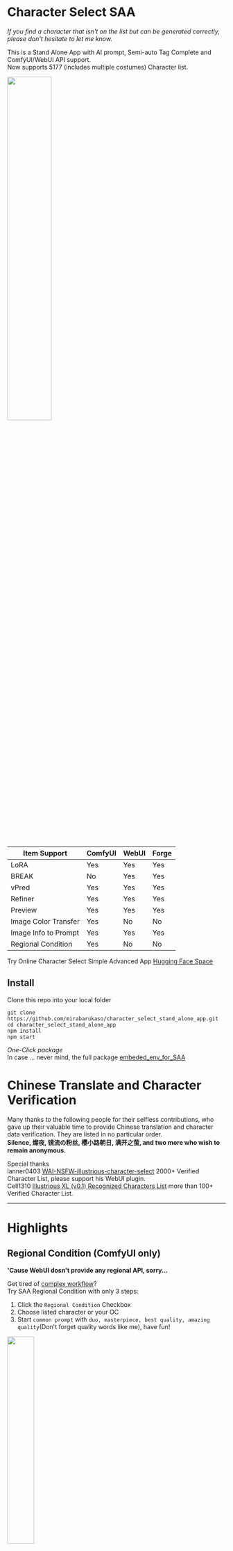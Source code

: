 # Character Select SAA
*If you find a character that isn't on the list but can be generated correctly, please don't hesitate to let me know.*    

This is a Stand Alone App with AI prompt, Semi-auto Tag Complete and ComfyUI/WebUI API support.    
Now supports 5177 (includes multiple costumes) Character list.   

<img src="https://github.com/mirabarukaso/character_select_stand_alone_app/blob/main/examples/overall01.png" width=45% height=45%>   

| Item Support | ComfyUI| WebUI | Forge|
| --- | --- | --- | --- |
| LoRA | Yes | Yes | Yes |
| BREAK | No | Yes | Yes |
| vPred | Yes | Yes | Yes |
| Refiner | Yes | Yes | Yes |
| Preview | Yes | Yes | Yes |
| Image Color Transfer | Yes | No | No |
| Image Info to Prompt | Yes | Yes | Yes |
| Regional Condition | Yes | No | No |

Try Online Character Select Simple Advanced App [Hugging Face Space](https://huggingface.co/spaces/flagrantia/character_select_saa)    

## Install
Clone this repo into your local folder     
```
git clone https://github.com/mirabarukaso/character_select_stand_alone_app.git
cd character_select_stand_alone_app
npm install
npm start
```

*One-Click package*    
In case ... never mind, the full package [embeded_env_for_SAA](https://huggingface.co/datasets/flagrantia/character_select_stand_alone_app/resolve/main/embeded_env_for_SAA.zip)

# Chinese Translate and Character Verification       
Many thanks to the following people for their selfless contributions, who gave up their valuable time to provide Chinese translation and character data verification. They are listed in no particular order.   
**Silence, 燦夜, 镜流の粉丝, 樱小路朝日, 满开之萤, and two more who wish to remain anonymous.**   

Special thanks    
lanner0403 [WAI-NSFW-illustrious-character-select](https://github.com/lanner0403/WAI-NSFW-illustrious-character-select) 2000+  Verified Character List, please support his WebUI plugin.   
Cell1310  [Illustrious XL (v0.1) Recognized Characters List](https://civitai.com/articles/10242/illustrious-xl-v01-recognized-characters-list) more than 100+ Verified Character List.     
     
------
# Highlights
## Regional Condition (ComfyUI only)
**'Cause WebUI dosn't provide any regional API, sorry...**  

Get tired of [complex workflow](https://github.com/mirabarukaso/ComfyUI_Mira/issues/12#issuecomment-2727190727)?      
Try SAA Regional Condition with only 3 steps:     
1. Click the `Regional Condition` Checkbox     
2. Choose listed character or your OC      
3. Start `common prompt` with `duo, masterpiece, best quality, amazing quality`(Don't forget quality words like me), have fun!     

<img src="https://github.com/mirabarukaso/character_select_stand_alone_app/blob/main/examples/regionalCondition.png" width=35% height=35%>   

## LoRA Slot 
WebUI supports it's default LoRA prompt style `<lora:xxxxx:1.0>`.    
ComfyUI supports more detailed configuration of LoRA, for more information please refer to [LoRA from Text](https://github.com/mirabarukaso/ComfyUI_Mira#lora).    
Also support check LoRA info by click the 'i' button in LoRA Slot. And, if there's a same named PNG file with LoRA, the image will show in LoRA info page.       

**To use LoRA in ComfyUI API, you need update your ComfyUI_Mira node to at least 0.4.9.2**   
<img src="https://github.com/mirabarukaso/character_select_stand_alone_app/blob/main/examples/loraSlot.png" width=45% height=45%>   

## Semi-Auto Tag Complete
Tags credits from [a1111-sd-webui-tagcomplete](https://github.com/DominikDoom/a1111-sd-webui-tagcomplete/blob/main/tags/danbooru_e621_merged.csv)    

Entering the `first few characters` will automatically search for matching tags, starting with `*` will search for tags with a specific ending, and `*tag*` will search for tags that match in the middle.    
Use `mouse` to select the prompt word, but you can also use the `keyboard up and down` with `Enter` or `Tab` to select, press `Esc` to close the prompt box.     
`ctrl + up` and `ctrl + down` arrow to adjust the weight of the current tag, or adjust multiple tags by selecting a fragment, the usage is similar to comfyui and webui, but some details of the logic may be different.    

<img src="https://github.com/mirabarukaso/character_select_stand_alone_app/blob/main/examples/tagAutoComplete.png" width=45% height=45%>   

## Image info
Just drag your image into SAA window, only support PNG for now.     
Works both for WebUI and ComfyUI(with image save node).      
Double click the image to close.     
The `Send` button will override `Common Prompt`, `Negative Prompt`, `Width & Height`, `CFG`, `Setp` and `Seed`.    
LoRA in `Common Prompt` also works if you have the same one. If you don't like LoRA in prompts, try `Send LoRA to Slot`.      

<img src="https://github.com/mirabarukaso/character_select_stand_alone_app/blob/main/examples/imageInfo.png" width=45% height=45%>   

## Realtime Character preview and Search
The Character List supports keywords search in both Chinese and English.      

<img src="https://github.com/mirabarukaso/character_select_stand_alone_app/blob/main/examples/characterPreview.png" width=45% height=45%>

## Right Click Menu
I just noticed that the electron app doesn't have a right-click menu, so I made one.     

**Spell Check (English)**    
Right-click on a word that has a spell check error (a wavy line drawn at the bottom) to see a hint for the corresponding word.     
<img src="https://github.com/mirabarukaso/character_select_stand_alone_app/blob/main/examples/spellCheck.png" width=45% height=45%>

**AI prompt generate test**     
Right click on `AI prompt` to get AI promot without generate.     
Once got result from Remote/Local AI, an information overlay will show in screen, switch AI rule to `Last` to keep  the result in later generate.    
<img src="https://github.com/mirabarukaso/character_select_stand_alone_app/blob/main/examples/aiPromptTest.png" width=45% height=45%>

**Copy Image/Metadata**     
Right click on `Gallery` to copy current image or copy the metadata to clipboard.     
ComfyUI with Image Saver node will output an a1111 like metadata.      
Copy image based on convert base64 data back to png, so I didn't put metadata back, ~because most social software will trim it again.~ The truth is metadata trimed by chromium core, it's impossible to put them back with chromium API, a C based lib could solve that problem, but it's not worth to do. If you do need the original image, try dragging and dropping or getting it from the relevant (ComfyUI/WebUI) output folder.      
<img src="https://github.com/mirabarukaso/character_select_stand_alone_app/blob/main/examples/copyImage.png" width=35% height=35%>

**Send LoRA to Slot**     
Right click on `Common` and `Positive` to send text form LoRA to LoRA Slot.     
<img src="https://github.com/mirabarukaso/character_select_stand_alone_app/blob/main/examples/sendLoRAtoSlot.png" width=35% height=35%>

***The Top buttons***     
From Left to right: Save Settings, Reload Model List, Refresh page, Right to Left, Theme Switch.     

------
# AI prompt
Remote   
1. Follow the setup guide to setup your `Remote AI url` , `Remote AI model` and `API Key`     
2. Put something in `AI Prompt` e.g. `make character furry, and I want a detailed portrait`        

Local    
1. Make sure you know how to build [Llama.cpp](https://github.com/ggml-org/llama.cpp) yourself, or download them from trusted source   
2. Download Model from [HuggingFace](https://huggingface.co/), recommend GGUF like `oh-dcft-v3.1-claude-3-5-sonnet-20241022.Q8_0` ([Here](https://huggingface.co/mradermacher/oh-dcft-v3.1-claude-3-5-sonnet-20241022-GGUF))   
3. Recommend Server args `llama-server.exe -c 16384 -ngl 40 --port <your local LLM port> --no-mmap -m "<your GGUF model here>`    
4. Set `AI Prompt Generator` to `Local`    
5. Set `Local Llama.cpp server` to your Local AI address and port      
6. (Optional) You may need to check API settings for any other Local AI service        
7. Put something e.g. `make character furry, and I want a detailed portrait` in `AI Prompt`   

------
# API Call for Local Image Generator   
ComfyUI    
1. Enable `DEV mode` in ComfyUI Settings, and load `examples\2025-05-03-022732_1775747588.png` into your ComfyUI, make sure you have install [ComfyUI_Mira](https://github.com/mirabarukaso/ComfyUI_Mira) **v0.4.9.2** or above from ComfyUI Custom Node Manager.         
    1.1. You might need install `opencv-python` by ComfyUI->Manager->Install PIP packages-> opencv-python     
2. Select `Local Image Generator API` to `ComfyUI`   
3. Make sure `Local Image Generator IP Address:Port` same as your ComfyUI page   
4. Have fun

WebUI    
1. Enable `API mode` by add ` --api` in `COMMANDLINE_ARGS` (webui-user.bat)   
2. Start WebUI       
3. Select `Local Image Generator API` to `WebUI`   
4. Make sure `Local Image Generator IP Address:Port` same as your WerUI page   
5. Have fun    
   
------
# Hires Fix and Image Color Transfer
Please refer to [Image Color Transfer](https://github.com/mirabarukaso/ComfyUI_Mira#image-color-transfer) for more details about Image Color Transfer.   

*Due to lack of generate rule and missing openCV, Color transfer no longer support in WebUI*

1. WeuUI will(I think...) download upscale models itself, select any model end with `(W)` will work for WebUI.   
2. Comfyui needs to download upscale models by yourself. Select `Manager`->`Model Manager` and filter with `upscale`, then download them.   
3. Upscale model list can be modity in your `settings.json` -> `api_hf_upscaler_list`    
3.1. For WebUI, copy and paste them from WebUI, and add `(W)` in the end.        
3.2. For ComfyUI, check your model's name from `ComfyUI/models/upscale_models`, and add `(C)` in the end.

------
# FAQ
Double clicked `saa.exe` but nothing happen?    
1. It might caused by files download issue or missing files.    
2. Try run it in console, by input `cmd` in your Explorer's address bar to open a console.      
3. Type `saa` then enter in console, check backend logs for more information.     

I messed up with setup wizard...      
1. Close the App    
2. Delete `settings.json` in `resources/app/settings`     
3. Try it again     

ERR_CONNECTION_REFUSED       
1. In most cases, it's the wrong address for the (ComfyUI/WebUI) back-end API.      
